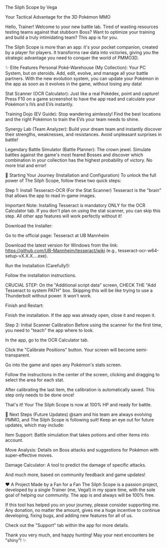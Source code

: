 The Silph Scope
by Vega

Your Tactical Advantage for the 3D Pokémon MMO

Hello, Trainer! Welcome to your new battle lab. Tired of wasting resources testing teams against that stubborn Boss? Want to optimize your training and build a truly intimidating team? This app is for you.

The Silph Scope is more than an app: it's your pocket companion, created by a player for players. It transforms raw data into victories, giving you the strategic advantage you need to conquer the world of PMMO3D.

✨ Elite Features
Personal Poké-Warehouse (My Collection): Your PC System, but on steroids. Add, edit, evolve, and manage all your battle partners. With the new evolution system, you can update your Pokémon in the app as soon as it evolves in the game, without losing any data!

Stat Scanner (OCR Calculator): Just like a real Pokédex, point and capture! Press F10 on a game screenshot to have the app read and calculate your Pokémon's IVs and EVs instantly.

Training Dojo (EV Guide): Stop wandering aimlessly! Find the best locations and the right Pokémon to train the EVs your team needs to shine.

Synergy Lab (Team Analyzer): Build your dream team and instantly discover their strengths, weaknesses, and resistances. Avoid unpleasant surprises in battle!

Legendary Battle Simulator (Battle Planner): The crown jewel. Simulate battles against the game's most feared Bosses and discover which combination in your collection has the highest probability of victory. No more trial and error!

🚀 Starting Your Journey (Installation and Configuration)
To unlock the full power of The Silph Scope, follow these two quick steps:

Step 1: Install Tesseract-OCR (For the Stat Scanner)
Tesseract is the "brain" that allows the app to read in-game images.

Important Note: Installing Tesseract is mandatory ONLY for the OCR Calculator tab. If you don't plan on using the stat scanner, you can skip this step. All other app features will work perfectly without it!

Download the Installer:

Go to the official page: Tesseract at UB Mannheim

Download the latest version for Windows from the link: https://github.com/UB-Mannheim/tesseract/wiki (e.g., tesseract-ocr-w64-setup-vX.X.X....exe).

Run the Installation (Carefully!):

Follow the installation instructions.

CRUCIAL STEP: On the "Additional script data" screen, CHECK THE "Add Tesseract to system PATH" box. Skipping this will be like trying to use a Thunderbolt without power. It won't work.

Finish and Restart:

Finish the installation. If the app was already open, close it and reopen it.

Step 2: Initial Scanner Calibration
Before using the scanner for the first time, you need to "teach" the app where to look.

In the app, go to the OCR Calculator tab.

Click the "Calibrate Positions" button. Your screen will become semi-transparent.

Go into the game and open any Pokémon's stats screen.

Follow the instructions in the center of the screen, clicking and dragging to select the area for each stat.

After calibrating the last item, the calibration is automatically saved. This step only needs to be done once!

That's it! Your The Silph Scope is now at 100% HP and ready for battle.

🔮 Next Steps (Future Updates)
@sam and his team are always evolving PMMO, and The Silph Scope is following suit! Keep an eye out for future updates, which may include:

Item Support: Battle simulation that takes potions and other items into account.

Move Analysis: Details on Boss attacks and suggestions for Pokémon with super-effective moves.

Damage Calculator: A tool to predict the damage of specific attacks.

And much more, based on community feedback and game updates!

❤️ A Project Made by a Fan for a Fan
The Silph Scope is a passion project, developed by a single Trainer (me, Vega!) in my spare time, with the sole goal of helping our community. The app is and always will be 100% free.

If this tool has helped you on your journey, please consider supporting me. Any donation, no matter the amount, gives me a huge incentive to continue developing, fixing bugs, and adding new features for all of us.

Check out the "Support" tab within the app for more details.

Thank you very much, and happy hunting! May your next encounters be "shiny"! ✨